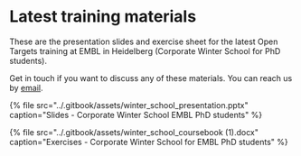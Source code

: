 # Latest training materials

These are the presentation slides and exercise sheet for the latest Open Targets training at EMBL in Heidelberg \(Corporate Winter School for PhD students\).

Get in touch if you want to discuss any of these materials. You can reach us by [email](mailto:support@targetvalidation.org).

{% file src="../.gitbook/assets/winter\_school\_presentation.pptx" caption="Slides - Corporate Winter School EMBL PhD students" %}

{% file src="../.gitbook/assets/winter\_school\_coursebook \(1\).docx" caption="Exercises - Corporate Winter School for EMBL PhD students" %}

